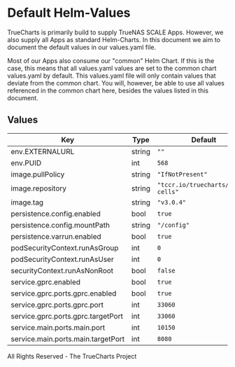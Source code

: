 # Default Helm-Values

TrueCharts is primarily build to supply TrueNAS SCALE Apps.
However, we also supply all Apps as standard Helm-Charts. In this document we aim to document the default values in our values.yaml file.

Most of our Apps also consume our "common" Helm Chart.
If this is the case, this means that all values.yaml values are set to the common chart values.yaml by default. This values.yaml file will only contain values that deviate from the common chart.
You will, however, be able to use all values referenced in the common chart here, besides the values listed in this document.

## Values

| Key | Type | Default | Description |
|-----|------|---------|-------------|
| env.EXTERNALURL | string | `""` |  |
| env.PUID | int | `568` |  |
| image.pullPolicy | string | `"IfNotPresent"` |  |
| image.repository | string | `"tccr.io/truecharts/pydio-cells"` |  |
| image.tag | string | `"v3.0.4"` |  |
| persistence.config.enabled | bool | `true` |  |
| persistence.config.mountPath | string | `"/config"` |  |
| persistence.varrun.enabled | bool | `true` |  |
| podSecurityContext.runAsGroup | int | `0` |  |
| podSecurityContext.runAsUser | int | `0` |  |
| securityContext.runAsNonRoot | bool | `false` |  |
| service.gprc.enabled | bool | `true` |  |
| service.gprc.ports.gprc.enabled | bool | `true` |  |
| service.gprc.ports.gprc.port | int | `33060` |  |
| service.gprc.ports.gprc.targetPort | int | `33060` |  |
| service.main.ports.main.port | int | `10150` |  |
| service.main.ports.main.targetPort | int | `8080` |  |

All Rights Reserved - The TrueCharts Project
